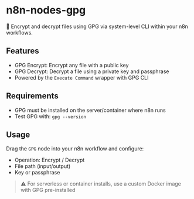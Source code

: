 # n8n-nodes-gpg

🔐 Encrypt and decrypt files using GPG via system-level CLI within your n8n workflows.

## Features
- GPG Encrypt: Encrypt any file with a public key
- GPG Decrypt: Decrypt a file using a private key and passphrase
- Powered by the `Execute Command` wrapper with GPG CLI

## Requirements
- GPG must be installed on the server/container where n8n runs  
- Test GPG with: `gpg --version`

## Usage
Drag the `GPG` node into your n8n workflow and configure:
- Operation: Encrypt / Decrypt
- File path (input/output)
- Key or passphrase

> ⚠️ For serverless or container installs, use a custom Docker image with GPG pre-installed
